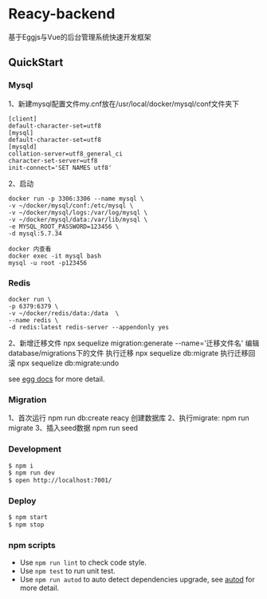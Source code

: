 # Reacy-backend
基于Eggjs与Vue的后台管理系统快速开发框架

## QuickStart

### Mysql 
1、新建mysql配置文件my.cnf放在/usr/local/docker/mysql/conf文件夹下
```
[client]
default-character-set=utf8
[mysql]
default-character-set=utf8
[mysqld]
collation-server=utf8_general_ci
character-set-server=utf8
init-connect='SET NAMES utf8'
```

2、启动
```
docker run -p 3306:3306 --name mysql \
-v ~/docker/mysql/conf:/etc/mysql \
-v ~/docker/mysql/logs:/var/log/mysql \
-v ~/docker/mysql/data:/var/lib/mysql \
-e MYSQL_ROOT_PASSWORD=123456 \
-d mysql:5.7.34
```
```
docker 内查看
docker exec -it mysql bash
mysql -u root -p123456
```


### Redis
```
docker run \
-p 6379:6379 \
-v ~/docker/redis/data:/data  \
--name redis \
-d redis:latest redis-server --appendonly yes
```

2、新增迁移文件
npx sequelize migration:generate --name='迁移文件名'
编辑database/migrations下的文件
执行迁移 npx sequelize db:migrate
执行迁移回滚 npx sequelize db:migrate:undo

<!-- add docs here for user -->

see [egg docs][egg] for more detail.

### Migration
1、首次运行 npm run db:create reacy 创建数据库
2、执行migrate: npm run migrate 
3、插入seed数据 npm run seed

### Development

```bash
$ npm i
$ npm run dev
$ open http://localhost:7001/
```

### Deploy

```bash
$ npm start
$ npm stop
```

### npm scripts

- Use `npm run lint` to check code style.
- Use `npm test` to run unit test.
- Use `npm run autod` to auto detect dependencies upgrade, see [autod](https://www.npmjs.com/package/autod) for more detail.


[egg]: https://eggjs.org